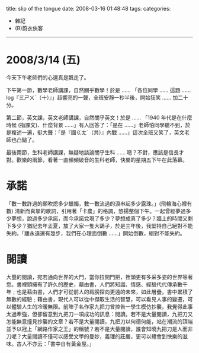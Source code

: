 title: slip of the tongue
date: 2008-03-16 01:48:48
tags:
categories:
- 雜記
- (B)蔚衣俠客
---

# 2008/3/14 (五)

今天下午老師們的心還真是飄走了。

<!-- more -->

下午第一節，數學老師講課，自然關乎數學！於是 …… 「各位同學 …… 這題 …… log『三ㄕㄨˊ（十）』」超響亮的一聲，全班安靜一秒半後，開始狂笑 …… 加二十分。

第二節，英文課，英文老師講課，自然關乎英文！於是 …… 「1940 年代是在什麼時候 (指課文)、什麼背景 ……」有人回答了：「是在 ……」老師怕同學聽不到，於是複述一遍，挺大聲：「是『國ㄍㄤˋ（共）』內戰 ……」這次全班又笑了，英文老師也凸鎚了。

最後兩節，生科老師講課，無疑地談論關乎生科 …… 嗯？不對，應該是信長才對。歡樂的兩節，看著一直頻頻破音的生科老師，快樂的星期五下午在此落幕。

# 承諾

「數一數許過的願吹熄多少蠟燭，數一數流過的淚串起多少露珠。」(飛輪海心裡有數) 清新而真摯的歌詞，引用著「卡農」的格調，悠揚整個下午。一起曾經夢過多少夢想，說過多少承諾，而今承諾兌現了多少？夢想成真了多少？牆上的時間又剩下多少？猶記去年孟夏，放了大家一隻大鴿子，於是三年後，我堅持自己絕對不能失約。「離永遠還有幾步，我們在心理面倒數 ……」開始倒數，絕對不能失約。

# 閱讀

大量的閱讀，宛若通向世界的大門，當你拉開門把，裡頭更有多采多姿的世界等著您。書裡頭擁有了許久的歷史，藉由書，人們將知識、情感、經驗代代傳承數千年﹔也是藉由書，人們才可從前人的肩膀探向更遠的未來，如此層疊，書中累積了無數的經驗﹔藉由書，現代人可以從中擷取生活的智慧，可以看見人事的變遷，可以體驗人生的冷暖無限。前陣子名作家九把刀曾控告一學生模仿抄襲，我覺得此事太過牽強，但卻留意到九把刀一項成功的訊息：閱讀。若不是大量閱讀，九把刀又怎能無意撞見抄襲的文章？若不是大量閱讀，九把刀以何德何能，站在潮流的頂端並予以冠上「網路作家之王」的稱號？若不是大量閱讀，誰會知曉九把刀是人而非刀呢？大量閱讀不僅可以感受文學的曼妙，義理的莊嚴，更可以體會到快樂的滋味。古人不亦云：「書中自有黃金屋。」